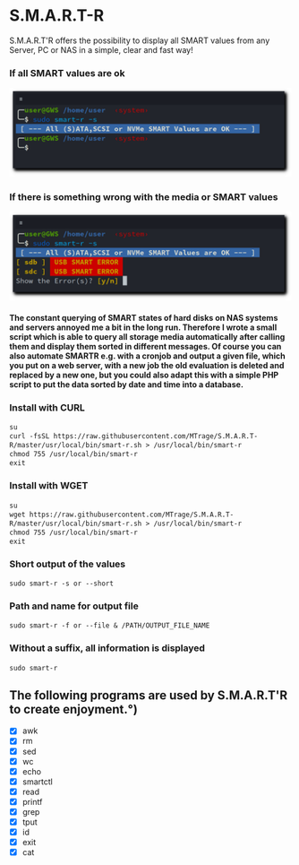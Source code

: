 # S.M.A.R.T-R
S.M.A.R.T'R offers the possibility to display all SMART values from any Server, PC or NAS in a simple, clear and fast way!
### If all SMART values are ok
![](https://github.com/MTrage/S.M.A.R.T-R/blob/master/screenshot/ok.png)
### If there is something wrong with the media or SMART values
![](https://github.com/MTrage/S.M.A.R.T-R/blob/master/screenshot/error.png)
#### The constant querying of SMART states of hard disks on NAS systems and servers annoyed me a bit in the long run. Therefore I wrote a small script which is able to query all storage media automatically after calling them and display them sorted in different messages. Of course you can also automate SMARTR e.g. with a cronjob and output a given file, which you put on a web server, with a new job the old evaluation is deleted and replaced by a new one, but you could also adapt this with a simple PHP script to put the data sorted by date and time into a database.

### Install with CURL
    su
    curl -fsSL https://raw.githubusercontent.com/MTrage/S.M.A.R.T-R/master/usr/local/bin/smart-r.sh > /usr/local/bin/smart-r
    chmod 755 /usr/local/bin/smart-r
    exit

### Install with WGET
    su
    wget https://raw.githubusercontent.com/MTrage/S.M.A.R.T-R/master/usr/local/bin/smart-r.sh > /usr/local/bin/smart-r
    chmod 755 /usr/local/bin/smart-r
    exit

### Short output of the values
    sudo smart-r -s or --short
    
### Path and name for output file
    sudo smart-r -f or --file & /PATH/OUTPUT_FILE_NAME
    
### Without a suffix, all information is displayed
    sudo smart-r

## The following programs are used by S.M.A.R.T'R to create enjoyment.°)
- [x] awk
- [x] rm
- [x] sed
- [x] wc
- [x] echo
- [x] smartctl
- [x] read
- [x] printf
- [x] grep
- [x] tput
- [x] id
- [x] exit
- [x] cat
